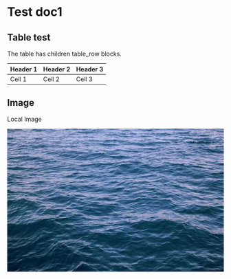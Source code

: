 # Test doc1

## Table test

The table has children table_row blocks.

| Header 1 | Header 2 | Header 3 |
| -------- | -------- | -------- |
| Cell 1   | Cell 2   | Cell 3   |

## Image

Local Image

![Image](./716-536x354.jpg)
